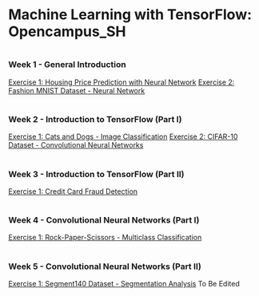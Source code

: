 # Machine Learning with TensorFlow: Opencampus_SH
 #
### Week 1 - General Introduction 
  [Exercise 1: Housing Price Prediction with Neural Network](https://github.com/OMEAkin/ML_with_TF_Opencampus_SH/blob/efb55f119e5efeab1a8d9cc19ba588f7b717119c/week_1/Wk1_Nbk1_Housing_Prices_OMA.ipynb)
  [Exercise 2: Fashion MNIST Dataset - Neural Network](https://github.com/OMEAkin/ML_with_TF_Opencampus_SH/blob/7a5b55610680a810bac7ff6a1ca84f69e30df3e2/week_1/Wk1_Nbk2_Fashion_MNIST_OMA.ipynb)
  #
### Week 2 - Introduction to TensorFlow (Part I)
  [Exercise 1: Cats and Dogs - Image Classification](https://github.com/OMEAkin/ML_with_TF_Opencampus_SH/blob/7a5b55610680a810bac7ff6a1ca84f69e30df3e2/week_2/Wk2_Nbk1_Cats_and_Dogs_OMA.ipynb)
  [Exercise 2: CIFAR-10 Dataset - Convolutional Neural Networks](https://github.com/OMEAkin/ML_with_TF_Opencampus_SH/blob/2aacdfc37c9471b66f959d7735c6eaac8be887a0/week_2/Wk2_Nbk2_CIFAR_10_OMA.ipynb) 
  #
### Week 3 - Introduction to TensorFlow (Part II)
  [Exercise 1: Credit Card Fraud Detection](https://github.com/OMEAkin/ML_with_TF_Opencampus_SH/blob/7a5b55610680a810bac7ff6a1ca84f69e30df3e2/week_3/Wk3C__CreditCardFraudDetection.ipynb)
  #
### Week 4 - Convolutional Neural Networks (Part I)
  [Exercise 1: Rock-Paper-Scissors - Multiclass Classification](https://github.com/OMEAkin/ML_with_TF_Opencampus_SH/blob/7a5b55610680a810bac7ff6a1ca84f69e30df3e2/week_4/Wk4_CNN_Rock_Paper_Scissor.ipynb)
   #
### Week 5 - Convolutional Neural Networks (Part II)
  [Exercise 1: Segment140 Dataset - Segmentation Analysis](https://github.com/OMEAkin/ML_with_TF_Opencampus_SH/blob/7a5b55610680a810bac7ff6a1ca84f69e30df3e2/week_5/Wk5_Nbk_Sentiment140_OMA.ipynb)
  To Be Edited

  

